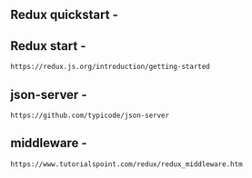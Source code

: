 ## Redux quickstart -
## Redux start - 
    https://redux.js.org/introduction/getting-started

## json-server - 
    https://github.com/typicode/json-server

## middleware - 
    https://www.tutorialspoint.com/redux/redux_middleware.htm

##